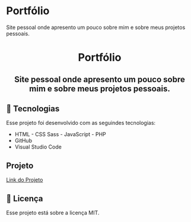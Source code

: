 # Portfólio
 Site pessoal onde apresento um pouco sobre mim e sobre meus projetos pessoais.

  <h1 align="center">Portfólio</h1>
 <h2 align="center">Site pessoal onde apresento um pouco sobre mim e sobre meus projetos pessoais.</h2>

 ## 🚀 Tecnologias

 Esse projeto foi desenvolvido com as seguindes tecnologias:

 - HTML - CSS Sass - JavaScript - PHP 
 - GitHub
 - Visual Studio Code

 ## Projeto 
 <a href="">Link do Projeto</a>
 
 ## :memo: Licença 

 Esse projeto está sobre a licença MIT.
